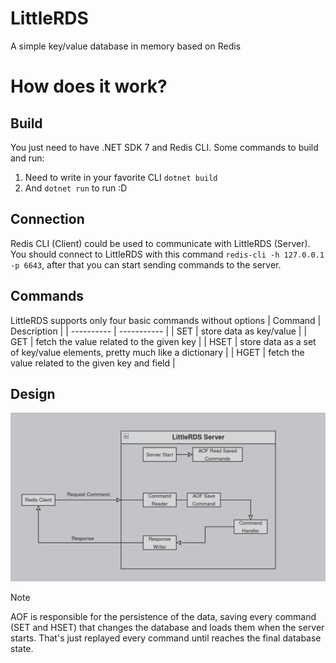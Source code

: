 # LittleRDS
A simple key/value database in memory based on Redis

# How does it work?
## Build
You just need to have .NET SDK 7 and Redis CLI.
Some commands to build and run:
1. Need to write in your favorite CLI `dotnet build`
2. And `dotnet run` to run :D

## Connection
Redis CLI (Client)  could be used to communicate with LittleRDS (Server).
You should connect to LittleRDS with this command `redis-cli -h 127.0.0.1 -p 6643`, after that you can start sending commands to the server.

## Commands
LittleRDS supports only four basic commands without options
| Command    | Description |
| ---------- | ----------- |
| SET        | store data as key/value        |
| GET        | fetch the value related to the given key         |
| HSET       | store data as a set of key/value elements, pretty much like a dictionary       |
| HGET       | fetch the value related to the given key and field        |


## Design
![LittleRDS process flow diagram](./LittleRDSDiagram.png)
>[!NOTE]
>AOF is responsible for the persistence of the data, saving every command (SET and HSET) that changes the database and loads them when the server starts.
> That's just replayed every command until reaches the final database state.

